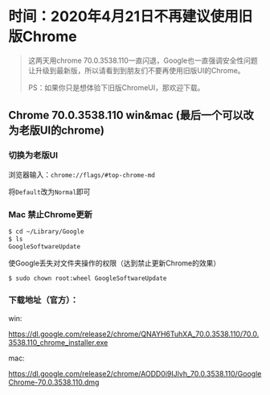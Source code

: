 # 时间：2020年4月21日不再建议使用旧版Chrome

> 这两天用chrome 70.0.3538.110一直闪退，Google也一直强调安全性问题让升级到最新版，所以请看到到朋友们不要再使用旧版UI的Chrome。
>
> PS：如果你只是想体验下旧版ChromeUI，那欢迎下载。
>



 

## Chrome 70.0.3538.110 win&mac (最后一个可以改为老版UI的chrome)

### 切换为老版UI

浏览器输入：`chrome://flags/#top-chrome-md`

将`Default`改为`Normal`即可

### Mac 禁止Chrome更新

```bash
$ cd ~/Library/Google
$ ls
GoogleSoftwareUpdate
```
使Google丢失对文件夹操作的权限（达到禁止更新Chrome的效果）
```bash
$ sudo chown root:wheel GoogleSoftwareUpdate
```

### 下载地址（官方）：

win:

https://dl.google.com/release2/chrome/QNAYH6TuhXA_70.0.3538.110/70.0.3538.110_chrome_installer.exe

mac:

https://dl.google.com/release2/chrome/AODD0i9IJlvh_70.0.3538.110/GoogleChrome-70.0.3538.110.dmg
